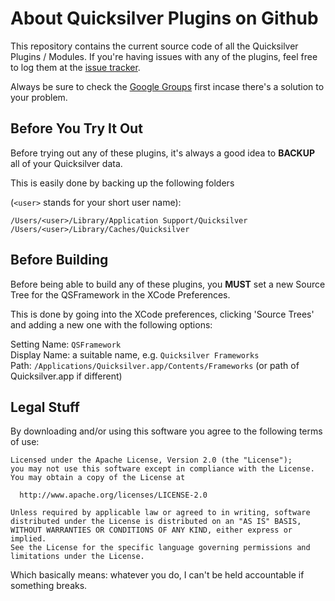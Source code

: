 About Quicksilver Plugins on Github
===================================

This repository contains the current source code of all the Quicksilver Plugins / Modules. If you're having issues with any of the plugins, feel free to log them at the [issue tracker](http://github.com/tiennou/blacktree-elements-public/issues).

Always be sure to check the [Google Groups](http://groups.google.com/group/blacktree-quicksilver/topics?gvc=2) first incase there's a solution to your problem.


Before You Try It Out
---------------------

Before trying out any of these plugins, it's always a good idea to **BACKUP** all of your Quicksilver data.

This is easily done by backing up the following folders 

(`<user>` stands for your short user name):

`/Users/<user>/Library/Application Support/Quicksilver`  
`/Users/<user>/Library/Caches/Quicksilver`

	
Before Building
---------------

Before being able to build any of these plugins, you **MUST** set a new Source Tree for the QSFramework in the XCode Preferences.

This is done by going into the XCode preferences, clicking 'Source Trees' and adding a new one with the following options:

Setting Name: `QSFramework`  
Display Name: a suitable name, e.g. `Quicksilver Frameworks`  
Path: `/Applications/Quicksilver.app/Contents/Frameworks` (or path of Quicksilver.app if different)


Legal Stuff 
-----------

By downloading and/or using this software you agree to the following terms of use:

    Licensed under the Apache License, Version 2.0 (the "License");
    you may not use this software except in compliance with the License.
    You may obtain a copy of the License at
    
      http://www.apache.org/licenses/LICENSE-2.0
    
    Unless required by applicable law or agreed to in writing, software
    distributed under the License is distributed on an "AS IS" BASIS,
    WITHOUT WARRANTIES OR CONDITIONS OF ANY KIND, either express or implied.
    See the License for the specific language governing permissions and
    limitations under the License.


Which basically means: whatever you do, I can't be held accountable if something breaks.